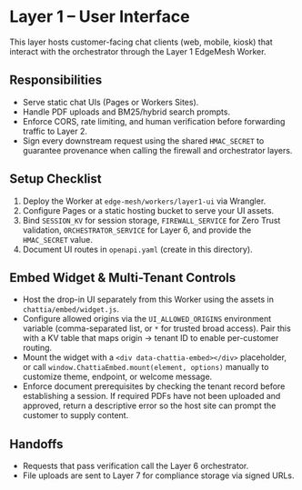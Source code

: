 # Layer 1 – User Interface

This layer hosts customer-facing chat clients (web, mobile, kiosk) that
interact with the orchestrator through the Layer 1 EdgeMesh Worker.

## Responsibilities
- Serve static chat UIs (Pages or Workers Sites).
- Handle PDF uploads and BM25/hybrid search prompts.
- Enforce CORS, rate limiting, and human verification before forwarding traffic
  to Layer 2.
- Sign every downstream request using the shared `HMAC_SECRET` to guarantee
  provenance when calling the firewall and orchestrator layers.

## Setup Checklist
1. Deploy the Worker at `edge-mesh/workers/layer1-ui` via
   Wrangler.
2. Configure Pages or a static hosting bucket to serve your UI assets.
3. Bind `SESSION_KV` for session storage, `FIREWALL_SERVICE` for Zero Trust
   validation, `ORCHESTRATOR_SERVICE` for Layer 6, and provide the
   `HMAC_SECRET` value.
4. Document UI routes in `openapi.yaml` (create in this directory).

## Embed Widget & Multi-Tenant Controls
- Host the drop-in UI separately from this Worker using the assets in
  `chattia/embed/widget.js`.
- Configure allowed origins via the `UI_ALLOWED_ORIGINS` environment variable
  (comma-separated list, or `*` for trusted broad access). Pair this with a KV
  table that maps origin → tenant ID to enable per-customer routing.
- Mount the widget with a `<div data-chattia-embed></div>` placeholder, or call
  `window.ChattiaEmbed.mount(element, options)` manually to customize theme,
  endpoint, or welcome message.
- Enforce document prerequisites by checking the tenant record before
  establishing a session. If required PDFs have not been uploaded and approved,
  return a descriptive error so the host site can prompt the customer to supply
  content.

## Handoffs
- Requests that pass verification call the Layer 6 orchestrator.
- File uploads are sent to Layer 7 for compliance storage via signed URLs.
